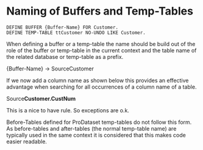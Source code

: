 # Naming of Buffers and Temp-Tables

```
DEFINE BUFFER {Buffer-Name} FOR Customer.
DEFINE TEMP-TABLE ttCustomer NO-UNDO LIKE Customer.
```

When defining a buffer or a temp-table the name should be build out of the role of the buffer or temp-table in the current context and the table name of the related database or temp-table as a prefix.

{Buffer-Name} -> SourceCustomer
 
If we now add a column name as shown below this provides an effective advantage when searching for all occurrences of a column name of a table.

Source**Customer.CustNum**

This is a nice to have rule. So exceptions are o.k.

Before-Tables defined for ProDataset temp-tables do not follow this form. As before-tables and after-tables (the normal temp-table name) are typically used in the same context it is considered that this makes code easier readable.
